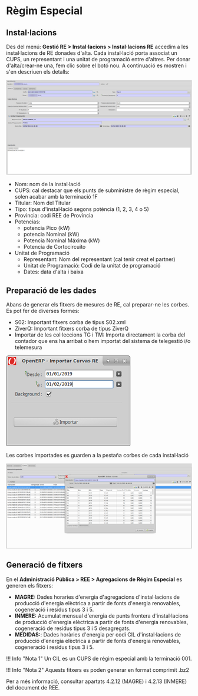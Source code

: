 # Règim Especial

## Instal·lacions

Des del menú: **Gestió RE > Instal·lacions > Instal·lacions RE** accedim a les
instal·lacions de RE donades d'alta. Cada instal·lació porta associat un CUPS,
un representant i una unitat de programació entre d'altres.
Per donar d'alta/crear-ne una, fem clic sobre el botó nou.
A continuació es mostren i s'en descriuen els detalls:

![](_static/medidas/regimen_especial.png)

* Nom: nom de la instal·lació
* CUPS: cal destacar que els punts de subministre de règim especial, solen acabar
amb la terminació 1F
* Titular: Nom del Titular
* Tipo: tipus d'instal·lació segons potència (1, 2, 3, 4 o 5)
* Provincia: codi REE de Província
* Potencias:
  * potencia Pico (kW)
  * potencia Nominal (kW)
  * Potencia Nominal Máxima (kW)
  * Potencia de Cortocircuito
* Unitat de Programació
  * Representant: Nom del representant (cal tenir creat el partner)
  * Unitat de Programació: Codi de la unitat de programació
  * Dates: data d'alta i baixa

## Preparació de les dades

Abans de generar els fitxers de mesures de RE, cal preparar-ne les corbes. Es
pot fer de diverses formes:

* S02: Important fitxers corba de tipus S02.xml
* ZiverQ: Important fitxers corba de tipus ZiverQ
* Importar de les col·leccions TG i TM: Importa directament la corba del
contador que ens ha arribat o hem importat del sistema de telegestió i/o
telemesura

![](_static/medidas/regimen_especial_importar_curvas.png)

Les corbes importades es guarden a la pestaña corbes de cada instal·lació

![](_static/medidas/regimen_especial_curvas.png)

## Generació de fitxers

En el **Administració Pública > REE > Agregacions de Régim Especial** es generen
els fitxers:

* **MAGRE:** Dades horaries d'energia d'agregacions d'instal·lacions de
  producció d'energia elèctrica a partir de fonts d'energia renovables,
  cogeneració i residus tipus 3 i 5.
* **INMERE:** Acumulat mensual d'energia de punts frontera d'instal·lacions de
  producció d'energia elèctrica a partir de fonts d'energia renovables,
  cogeneració de residus tipus 3 i 5 desagregats.
* **MEDIDAS:**: Dades horàries d'energia per codi CIL d'instal·lacions de
  producció d'energia elèctrica a partir de fonts d'energia renovables,
  cogeneració i residus tipus 3 i 5.

!!! Info "Nota 1"
    Un CIL es un CUPS de régim especial amb la terminació 001.

!!! Info "Nota 2"
    Aquests fitxers es poden generar en format comprimit .bz2

Per a més informació, consultar apartats 4.2.12 (MAGRE) i 4.2.13
(INMERE) del document de REE.
